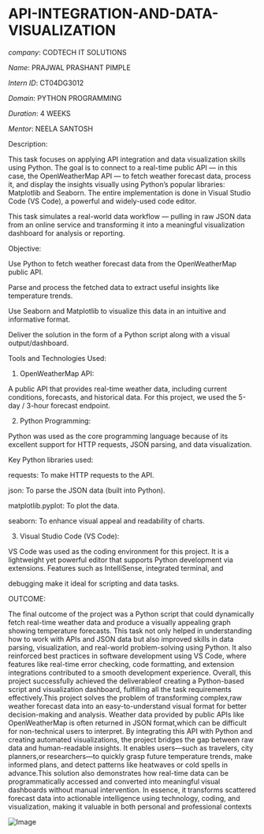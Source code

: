 # API-INTEGRATION-AND-DATA-VISUALIZATION

*company*: CODTECH IT SOLUTIONS

*Name*: PRAJWAL PRASHANT PIMPLE

*Intern ID*: CT04DG3012

*Domain*: PYTHON PROGRAMMING

*Duration*: 4 WEEKS

*Mentor*: NEELA SANTOSH


Description:

This task focuses on applying API integration and data visualization skills using Python. The goal is to connect to a real-time public API — in this case, the OpenWeatherMap API — to fetch weather forecast data, process it, and display the insights visually using Python’s popular libraries: Matplotlib and Seaborn. The entire implementation is done in Visual Studio Code (VS Code), a powerful and widely-used code editor.

This task simulates a real-world data workflow — pulling in raw JSON data from an online service and transforming it into a meaningful visualization dashboard for analysis or reporting.

Objective:

Use Python to fetch weather forecast data from the OpenWeatherMap public API.

Parse and process the fetched data to extract useful insights like temperature trends.

Use Seaborn and Matplotlib to visualize this data in an intuitive and informative format.

Deliver the solution in the form of a Python script along with a visual output/dashboard.

Tools and Technologies Used:

1. OpenWeatherMap API:
 
A public API that provides real-time weather data, including current conditions, forecasts, and historical data. For this project, we used the 5-day / 3-hour forecast endpoint.

2. Python Programming:
 
Python was used as the core programming language because of its excellent support for HTTP requests, JSON parsing, and data visualization.

Key Python libraries used:

requests: To make HTTP requests to the API.

json: To parse the JSON data (built into Python).

matplotlib.pyplot: To plot the data.

seaborn: To enhance visual appeal and readability of charts.

3. Visual Studio Code (VS Code):

VS Code was used as the coding environment for this project. It is a lightweight yet powerful editor that supports Python development via extensions. Features such as IntelliSense, integrated terminal, and 

debugging make it ideal for scripting and data tasks.

OUTCOME:


The final outcome of the project was a Python script that could dynamically fetch real-time weather data and produce a visually appealing graph showing temperature forecasts. This task not only helped in 
understanding how to work with APIs and JSON data but also improved skills in data parsing, visualization, and real-world problem-solving using Python. It also reinforced best practices in software development
using VS Code, where features like real-time error checking, code formatting, and extension integrations contributed to a smooth development experience. Overall, this project successfully achieved the deliverableof creating a Python-based script and visualization dashboard, fulfilling all the task requirements effectively.This project solves the problem of transforming complex,raw weather forecast data into an easy-to-understand visual format for better decision-making and analysis. Weather data provided by public APIs like OpenWeatherMap is often returned in JSON format,which can be difficult for non-technical users to interpret. By integrating this API with Python and creating automated visualizations, the project bridges the gap between raw data and human-readable insights. It enables users—such as travelers, city planners,or researchers—to quickly grasp future temperature trends, make informed plans, and detect patterns like heatwaves or cold spells in advance.This solution also demonstrates how real-time data can be 
programmatically accessed and converted into meaningful visual dashboards without manual intervention. In essence, it transforms scattered forecast data into actionable intelligence using technology, coding, and visualization, making it valuable in both personal and professional contexts

![Image](https://github.com/user-attachments/assets/f7687531-9b03-49c7-be8b-5c6d7a5a9ebb)



